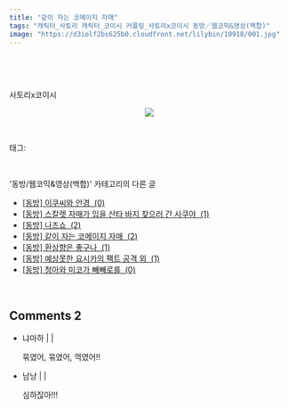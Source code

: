 ```yaml
---
title: "같이 자는 코메이지 자매"
tags: "캐릭터_사토리 캐릭터_코이시 커플링_사토리x코이시 동방／웹코믹&영상(백합)"
image: "https://d3iolf2bs625b0.cloudfront.net/lilybin/10918/001.jpg"
---
```

<div class="article">
<div class="area_view">
<div style="TEXT-ALIGN: left">
<p style="TEXT-ALIGN: left"> </p>
<p style="TEXT-ALIGN: left"> </p>
<p style="TEXT-ALIGN: left">사토리x코이시</p>
<p style="FLOAT: none; TEXT-ALIGN: center; CLEAR: none"><span class="imageblock" style="display: inline-block; width: 100%; height: auto; max-width: 100%;"><img src="{{ site.imgserver3 }}/lilybin/10918/001.jpg"/></span></p>
<p style="TEXT-ALIGN: left"></p></div>
</div></div><br/>
<div class="tagTrail">
<p>태그: </p>
<ul>
</ul>
</div><br/>
<div class="another">
<p>'동방/웹코믹&amp;영상(백합)' 카테고리의 다른 글</p>
<ul>
<li><a href="/lilybin_10913">
[동방] 이쿠씨와 안경  (0)
</a></li>
<li><a href="/lilybin_10857">
[동방] 스칼렛 자매가 입을 산타 바지 찾으러 간 사쿠야  (1)
</a></li>
<li><a href="/lilybin_10915">
[동방] 나즈쇼  (2)
</a></li>
<li><a href="/lilybin_10918">
[동방] 같이 자는 코메이지 자매  (2)
</a></li>
<li><a href="/lilybin_10867">
[동방] 환상향은 좋구나  (1)
</a></li>
<li><a href="/lilybin_10866">
[동방] 예상못한 요시카의 팩트 공격 외  (1)
</a></li>
<li><a href="/lilybin_10865">
[동방] 청아와 미코가 빼빼로를  (0)
</a></li>
</ul>
</div><br/>
<div class="comment">
<h2 class="bold">Comments <span id="commentCount10918">2</span></h2>
<div style="clear:both;">
<div id="entry10918Comment" style="display:block">
<ul class="list_reply">
<li class="rp_general" id="comment13590339">
<div class="post-comment">
<div>
<span>
<i class="fa fa-user"></i>냐마하 |
                                |
                               
</span>
<p>묶였어, 묶였어, 꺽였어!!</p>

</div>
</div>
</li>
<li class="rp_general" id="comment13609607">
<div class="post-comment">
<div>
<span>
<i class="fa fa-user"></i>남낭 |
                                |
                               
</span>
<p>심하잖아!!!</p>

</div>
</div>
</li>
</ul>
</div>
</div>
</div><br/>
<br/>
<p id="refer"></p>
<br/>

